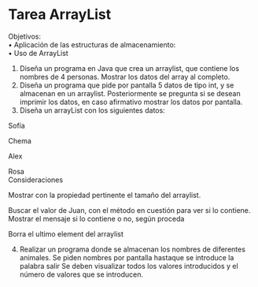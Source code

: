 # Tarea ArrayList 
Objetivos:  
•
 Aplicación de las estructuras de almacenamiento:  
•
 Uso de ArrayList  
1. Diseña un programa en Java que crea un arraylist, que contiene los nombres de 4
personas. Mostrar los datos del array al completo.  
2. Diseña un programa que pide por pantalla 5 datos de tipo int, y se almacenan en un
arraylist. Posteriormente se pregunta si se desean imprimir los datos, en caso
afirmativo mostrar los datos por pantalla.  
3. Diseña un arrayList con los siguientes datos:  

 Sofía  

 Chema  

 Alex  

 Rosa  
Consideraciones  

 Mostrar con la propiedad pertinente el tamaño del arraylist.  

 Buscar el valor de Juan, con el método en cuestión para ver si lo contiene.
Mostrar el mensaje si lo contiene o no, según proceda  

 Borra el ultimo element del arraylist  

4. Realizar un programa donde se almacenan los nombres de diferentes animales. Se
piden nombres por pantalla hastaque se introduce la palabra salir
Se deben visualizar todos los valores introducidos y el número de valores que se
introducen.  